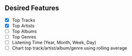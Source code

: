 ## Desired Features

-[x] Top Tracks
-[x] Top Artists
-[ ] Top Albums
-[ ] Top Genres
-[ ] Listening Time (Year, Month, Week, Day)
-[ ] Chart top track/artist/album/genre using rolling average
